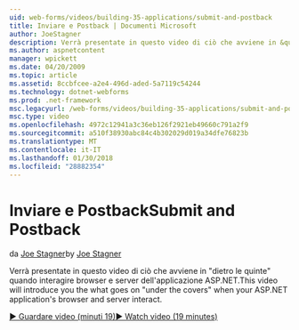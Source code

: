 ```yaml
---
uid: web-forms/videos/building-35-applications/submit-and-postback
title: Inviare e Postback | Documenti Microsoft
author: JoeStagner
description: Verrà presentate in questo video di ciò che avviene in &quot;dietro le quinte&quot; quando interagire browser e server dell'applicazione ASP.NET.
ms.author: aspnetcontent
manager: wpickett
ms.date: 04/20/2009
ms.topic: article
ms.assetid: 8ccbfcee-a2e4-496d-aded-5a7119c54244
ms.technology: dotnet-webforms
ms.prod: .net-framework
msc.legacyurl: /web-forms/videos/building-35-applications/submit-and-postback
msc.type: video
ms.openlocfilehash: 4972c12941a3c36eb126f2921eb49660c791a2f9
ms.sourcegitcommit: a510f38930abc84c4b302029d019a34dfe76823b
ms.translationtype: MT
ms.contentlocale: it-IT
ms.lasthandoff: 01/30/2018
ms.locfileid: "28882354"
---
```

<a name="submit-and-postback"></a><span data-ttu-id="f1ed7-103">Inviare e Postback</span><span class="sxs-lookup"><span data-stu-id="f1ed7-103">Submit and Postback</span></span>
====================
<span data-ttu-id="f1ed7-104">da [Joe Stagner](https://github.com/JoeStagner)</span><span class="sxs-lookup"><span data-stu-id="f1ed7-104">by [Joe Stagner](https://github.com/JoeStagner)</span></span>

<span data-ttu-id="f1ed7-105">Verrà presentate in questo video di ciò che avviene in &quot;dietro le quinte&quot; quando interagire browser e server dell'applicazione ASP.NET.</span><span class="sxs-lookup"><span data-stu-id="f1ed7-105">This video will introduce you the what goes on &quot;under the covers&quot; when your ASP.NET application's browser and server interact.</span></span>

[<span data-ttu-id="f1ed7-106">&#9654; Guardare video (minuti 19)</span><span class="sxs-lookup"><span data-stu-id="f1ed7-106">&#9654; Watch video (19 minutes)</span></span>](https://channel9.msdn.com/Blogs/ASP-NET-Site-Videos/submit-and-postback)
